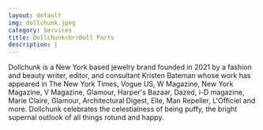 ```yaml
---
layout: default
img: dollchunk.jpeg
category: Services
title: Dollchunk<br>Doll Parts
description: |
---
```

  Dollchunk is a New York based jewelry brand founded in 2021 by a fashion and beauty writer, editor, and consultant Kristen Bateman whose work has appeared in The New York Times, Vogue US, W Magazine, New York Magazine, V Magazine, Glamour, Harper's Bazaar, Dazed, i-D magazine, Marie Claire, Glamour, Architectural Digest, Elle, Man Repeller, L'Officiel and more. Dollchunk celebrates the celestialness of being puffy, the bright supernal outlook of all things rotund and happy.
